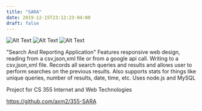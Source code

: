```yaml
---
title: "SARA"
date: 2019-12-15T23:12:23-04:00
draft: false
---
```


![Alt Text](../img/s1.jpg)
![Alt Text](../img/s2.jpg)
![Alt Text](../img/s3.jpg)

"Search And Reporting Application"
Features responsive web design, reading from a csv,json,xml file or from a google api call. Writing to a csv,json,xml file. Records all search queries and results and allows user to perform searches on the previous results. Also supports stats for things like unique queries, number of results, date, time, etc. Uses node.js and MySQL

Project for CS 355 Internet and Web Technologies

https://github.com/axm2/355-SARA
